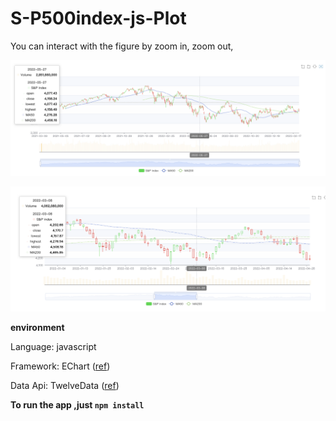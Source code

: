# S-P500index-js-Plot

You can interact with the figure by zoom in, zoom out,

![image-20230310011327015](images/image-20230310011327015.png)

![image-20230310011534481](images/image-20230310011534481.png)

**environment**

Language: javascript

Framework: EChart ([ref](https://echarts.apache.org/examples/en/index.html#chart-type-candlestick))

Data Api: TwelveData ([ref](https://rapidapi.com/twelvedata/api/twelve-data1/))



**To run the app ,just `npm install`**
